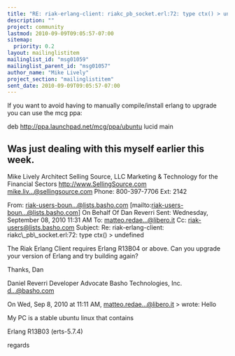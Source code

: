 ```yaml
---
title: "RE: riak-erlang-client: riakc_pb_socket.erl:72: type ctx() > undefined"
description: ""
project: community
lastmod: 2010-09-09T09:05:57-07:00
sitemap:
  priority: 0.2
layout: mailinglistitem
mailinglist_id: "msg01059"
mailinglist_parent_id: "msg01057"
author_name: "Mike Lively"
project_section: "mailinglistitem"
sent_date: 2010-09-09T09:05:57-07:00
---
```



If you want to avoid having to manually compile/install erlang to upgrade you 
can use the mcg ppa:

deb http://ppa.launchpad.net/mcg/ppa/ubuntu lucid main

Was just dealing with this myself earlier this week.
--
Mike Lively
Architect
Selling Source, LLC
Marketing & Technology for the Financial Sectors
http://www.SellingSource.com
mike.liv...@sellingsource.com
Phone: 800-397-7706 Ext: 2142

From: riak-users-boun...@lists.basho.com 
[mailto:riak-users-boun...@lists.basho.com] On Behalf Of Dan Reverri
Sent: Wednesday, September 08, 2010 11:31 AM
To: matteo.redae...@libero.it
Cc: riak-users@lists.basho.com
Subject: Re: riak-erlang-client: riakc\\_pb\\_socket.erl:72: type ctx() &gt; undefined

The Riak Erlang Client requires Erlang R13B04 or above. Can you upgrade your 
version of Erlang and try building again?

Thanks,
Dan

Daniel Reverri
Developer Advocate
Basho Technologies, Inc.
d...@basho.com

On Wed, Sep 8, 2010 at 11:11 AM, 
matteo.redae...@libero.it
&gt; wrote:
Hello

My PC is a stable ubuntu linux that contains

 Erlang R13B03 (erts-5.7.4)

regards
